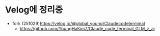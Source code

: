 # Velog에 정리중
- fork (251029)https://velog.io/@global_young/Claudecodeterminal
  - https://github.com/YoungHaKim7/Claude_code_terminal_GLM_z_ai
